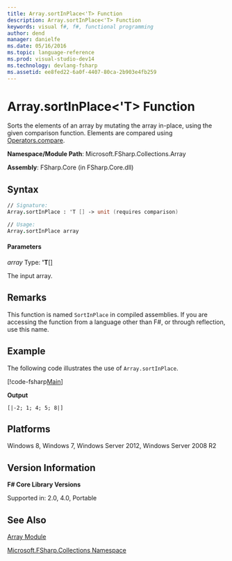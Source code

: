 ```yaml
---
title: Array.sortInPlace<'T> Function
description: Array.sortInPlace<'T> Function
keywords: visual f#, f#, functional programming
author: dend
manager: danielfe
ms.date: 05/16/2016
ms.topic: language-reference
ms.prod: visual-studio-dev14
ms.technology: devlang-fsharp
ms.assetid: ee8fed22-6a0f-4407-80ca-2b903e4fb259 
---
```


# Array.sortInPlace<'T> Function

Sorts the elements of an array by mutating the array in-place, using the given comparison function. Elements are compared using [Operators.compare](https://msdn.microsoft.com/library/295e1320-0955-4c3d-ac31-288fa80a658c).

**Namespace/Module Path**: Microsoft.FSharp.Collections.Array

**Assembly**: FSharp.Core (in FSharp.Core.dll)


## Syntax

```fsharp
// Signature:
Array.sortInPlace : 'T [] -> unit (requires comparison)

// Usage:
Array.sortInPlace array
```

#### Parameters
*array*
Type: **'T**[[]](https://msdn.microsoft.com/library/def20292-9aae-4596-9275-b94e594f8493)


The input array.


## Remarks
This function is named `SortInPlace` in compiled assemblies. If you are accessing the function from a language other than F#, or through reflection, use this name.

## Example

The following code illustrates the use of `Array.sortInPlace`.

[!code-fsharp[Main](~/samples/snippets/fsharp/arrays/snippet40.fs)]

**Output**

```
[|-2; 1; 4; 5; 8|]
```

## Platforms
Windows 8, Windows 7, Windows Server 2012, Windows Server 2008 R2


## Version Information
**F# Core Library Versions**

Supported in: 2.0, 4.0, Portable

## See Also
[Array Module](array-module.md)

[Microsoft.FSharp.Collections Namespace](../Microsoft.FSharp.Collections-Namespace-%5BFSharp%5D.md)